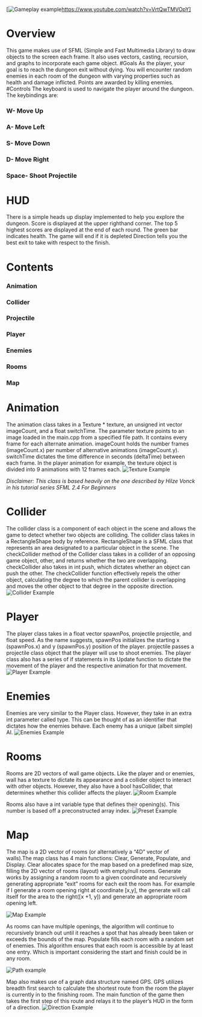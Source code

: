 
[![Gameplay example](https://i.imgur.com/Xk8yNSd.png)https://www.youtube.com/watch?v=VrtQwTMVOpY]
# Overview
This game makes use of SFML (Simple and Fast Multimedia Library) to draw objects to the screen each frame. It also uses vectors, casting, recursion, and graphs to incorporate each game object.
#Goals
As the player, your goal is to reach the dungeon exit without dying.
You will encounter random enemies in each room of the dungeon with varying properties such as health and damage inflicted. 
Points are awarded by killing enemies.
#Controls
The keyboard is used to navigate the player around the dungeon. The keybindings are:
### W- Move Up
### A- Move Left
### S- Move Down
### D- Move Right
### Space- Shoot Projectile

# HUD
There is a simple heads up display implemented to help you explore the dungeon.
Score is displayed at the upper righthand corner. The top 5 highest scores are displayed at the end of each round.
The green bar indicates health. The game will end if it is depleted
Direction tells you the best exit to take with respect to the finish.

# Contents
### Animation
### Collider
### Projectile
### Player
### Enemies
### Rooms
### Map




# Animation
The animation class takes in a Texture * texture, an unsigned int vector imageCount, and a float switchTime. The parameter texture points to an image loaded in the main.cpp from a specified file path. It contains every frame for each alternate animation. imageCount holds the number frames (imageCount.x) per number of alternative animations (imageCount.y). switchTime dictates the time difference in seconds (deltaTime) between each frame.
In the player animation for example, the texture object is divided into 9 animations with 12 frames each.
![Texture Example](https://i.imgur.com/EPj14YS.png)

*Disclaimer: This class is based heavily on the one described by Hilze Vonck in his tutorial series SFML 2.4 For Beginners*

# Collider 
The collider class is a component of each object in the scene and allows the game to detect whether two objects are colliding. The collider class takes in a RectangleShape body by reference. RectangleShape is a SFML class that represents an area designated to a particular object in the scene. The checkCollider method of the Collider class takes in a collider of an opposing game object, other, and returns whether the two are overlapping. checkCollider also takes in int push, which dictates whether an object can push the other.
The checkCollider function effectively repels the other object, calculating the degree to which the parent collider is overlapping and moves the other object to that degree in the opposite direction.
![Collider Example](https://i.imgur.com/iNXIOav.png)

# Player
The player class takes in a float vector spawnPos, projectile projectile, and float speed. As the name suggests, spawnPos initializes the starting x (spawnPos.x) and y (spawnPos.y) position of the player. projectile passes a projectile class object that the player will use to shoot enemies.
The player class also has a series of if statements in its Update function to dictate the movement of the player and the respective animation for that movement.
![Player Example](https://i.imgur.com/wNAfuJ9.png)

# Enemies
Enemies are very similar to the Player class. However, they take in an extra int parameter called type. This can be thought of as an identifier that dictates how the enemies behave. Each enemy has a unique (albeit simple) AI.
![Enemies Example](https://i.imgur.com/JcMXcaA.png)

# Rooms
Rooms are 2D vectors of wall game objects. Like the player and or enemies, wall has a texture to dictate its appearance and a collider object to interact with other objects. However, they also have a bool hasCollider, that determines whether this collider affects the player. 
![Room Example](https://i.imgur.com/aDuYG1k.png)

Rooms also have a int variable type that defines their opening(s). This number is based off a preconstructed array index. 
![Preset Example](https://i.imgur.com/cMH97Tp.png)

# Map
The map is a 2D vector of rooms (or alternatively a “4D” vector of walls).The map class has 4 main functions: Clear, Generate, Populate, and Display. 
Clear allocates space for the map based on a predefined map size, filling the 2D vector of rooms (layout) with empty/null rooms. 
Generate works by assigning a random room to a given coordinate and recursively generating appropriate “exit” rooms for each exit the room has. For example if I generate a room opening right at coordinate [x,y], the generate will call itself for the area to the right([x +1, y]) and generate an appropriate room opening left.

![Map Example](https://i.imgur.com/EMOXkW2.png)


As rooms can have multiple openings, the algorithm will continue to recursively branch out until it reaches a spot that has already been taken or exceeds the bounds of the map.
Populate fills each room with a random set of enemies.
This algorithm ensures that each room is accessible by at least one entry. Which is important considering the start and finish could be in any room.

![Path example](https://i.imgur.com/dtM3BMU.png)

Map also makes use of a graph data structure named GPS. GPS utilizes breadth first search to calculate the shortest route from the room the player is currently in to the finishing room. The main function of the game then takes the first step of this route and relays it to the player’s HUD in the form of a direction.
![Direction Example](https://i.imgur.com/QH321rm.png)
